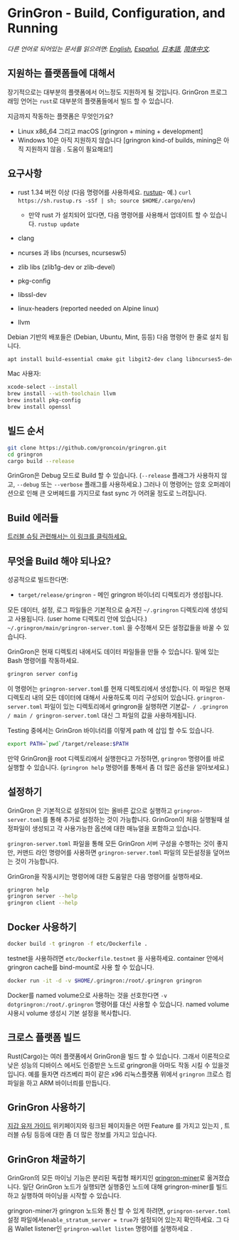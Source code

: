 # GrinGron - Build, Configuration, and Running

*다른 언어로 되어있는 문서를 읽으려면: [English](../build.md), [Español](build_ES.md), [日本語](build_JP.md), [简体中文](build_ZH-CN.md).*

## 지원하는 플랫폼들에 대해서

장기적으로는 대부분의 플랫폼에서 어느정도 지원하게 될 것입니다.
GrinGron 프로그래밍 언어는 `rust`로 대부분의 플랫폼들에서 빌드 할 수 있습니다.

지금까지 작동하는 플랫폼은 무엇인가요?

* Linux x86_64 그리고 macOS [gringron + mining + development]
* Windows 10은 아직 지원하지 않습니다 [gringron kind-of builds, mining은 아직 지원하지 않음 . 도움이 필요해요!]

## 요구사항

* rust 1.34 버전 이상  (다음 명령어를 사용하세요. [rustup]((https://www.rustup.rs/))- 예.) `curl https://sh.rustup.rs -sSf | sh; source $HOME/.cargo/env`)

  * 만약 rust 가 설치되어 있다면, 다음 명령어를 사용해서 업데이트 할 수 있습니다.
    `rustup update`
* clang
* ncurses 과 libs (ncurses, ncursesw5)
* zlib libs (zlib1g-dev or zlib-devel)
* pkg-config
* libssl-dev
* linux-headers (reported needed on Alpine linux)
* llvm

Debian 기반의 배포들은 (Debian, Ubuntu, Mint, 등등) 다음 명령어 한 줄로 설치 됩니다.

```sh
apt install build-essential cmake git libgit2-dev clang libncurses5-dev libncursesw5-dev zlib1g-dev pkg-config libssl-dev llvm
```

Mac 사용자:

```sh
xcode-select --install
brew install --with-toolchain llvm
brew install pkg-config
brew install openssl
```

## 빌드 순서

```sh
git clone https://github.com/groncoin/gringron.git
cd gringron
cargo build --release
```

GrinGron은 Debug 모드로 Build 할 수 있습니다. (`--release` 플래그가 사용하지 않고, `--debug` 또는 `--verbose` 플래그를 사용하세요.) 그러나 이 명령어는 암호 오퍼레이션으로 인해 큰 오버헤드를 가지므로 fast sync 가 어려울 정도로 느려집니다.

## Build 에러들

[트러블 슈팅 관련해서는 이 링크를 클릭하세요.](https://github.com/groncoin/docs/wiki/Troubleshooting)

## 무엇을 Build 해야 되나요?

성공적으로 빌드한다면:

* `target/release/gringron` - 메인 gringron 바이너리 디렉토리가 생성됩니다.

모든 데이터, 설정, 로그 파일들은 기본적으로 숨겨진 `~/.gringron` 디렉토리에 생성되고 사용됩니다. (user home 디렉토리 안에 있습니다.)
`~/.gringron/main/gringron-server.toml` 을 수정해서 모든 설정값들을 바꿀 수 있습니다.

GrinGron은 현재 디렉토리 내에서도 데이터 파일들을 만들 수 있습니다. 밑에 있는 Bash 명령어를 작동하세요.

```sh
gringron server config
```

이 명령어는 `gringron-server.toml`를 현재 디렉토리에서 생성합니다.
이 파일은 현재 디렉토리 내의 모든 데이터에 대해서 사용하도록 미리 구성되어 있습니다.
`gringron-server.toml` 파일이 있는 디렉토리에서 gringron을 실행하면 기본값`~ / .gringron / main / gringron-server.toml` 대신 그 파일의 값을 사용하게됩니다.

Testing 중에서는 GrinGron 바이너리를 이렇게 path 에 삽입 할 수도 있습니다.

```sh
export PATH=`pwd`/target/release:$PATH
```

만약 GrinGron을 root 디렉토리에서 실행한다고 가정하면, `gringron` 명령어를 바로 실행할 수 있습니다. (`gringron help` 명령어를 통해서 좀 더 많은 옵션을 알아보세요.)

## 설정하기

GrinGron 은 기본적으로 설정되어 있는 올바른 값으로 실행하고 `gringron-server.toml`를 통해 추가로 설정하는 것이 가능합니다.
GrinGron이 처음 실행될때 설정파일이 생성되고 각 사용가능한 옵션에 대한 매뉴얼을 포함하고 있습니다.

`gringron-server.toml` 파일을 통해 모든 GrinGron 서버 구성을 수행하는 것이 좋지만,
커맨드 라인 명령어를 사용하면 `gringron-server.toml` 파일의 모든설정을 덮어쓰는 것이 가능합니다.

GrinGron을 작동시키는 명령어에 대한 도움말은 다음 명령어를 실행하세요.

```sh
gringron help
gringron server --help
gringron client --help
```

## Docker 사용하기

```sh
docker build -t gringron -f etc/Dockerfile .
```

testnet을 사용하려면 `etc/Dockerfile.testnet` 을 사용하세요.
container 안에서 gringron cache를 bind-mount로 사용 할 수 있습니다.

```sh
docker run -it -d -v $HOME/.gringron:/root/.gringron gringron
```

Docker를 named volume으로 사용하는 것을 선호한다면 `-v dotgringron:/root/.gringron` 명령어를 대신 사용할 수 있습니다.
named volume샤용시 volume 생성시 기본 설정을 복사합니다.

## 크로스 플랫폼 빌드

Rust(Cargo)는 여러 플랫폼에서 GrinGron을 빌드 할 수 있습니다. 그래서 이론적으로 낮은 성능의 디바이스 에서도 인증받은 노드로 gringron을 아마도 작동 시킬 수 있을것 입니다.
예를 들자면 라즈베리 파이 같은 x96 리눅스플랫폼 위에서 `gringron` 크로스 컴파일을 하고 ARM 바이너릐를 만듭니다.

## GrinGron 사용하기

[지갑 유저 가이드](https://github.com/groncoin/docs/wiki/Wallet-User-Guide) 위키페이지와 링크된 페이지들은 어떤 Feature 를 가지고 있는지 , 트러블 슈팅 등등에 대한 좀 더 많은 정보를 가지고 있습니다.

## GrinGron 채굴하기

GrinGron의 모든 마이닝 기능은 분리된 독랍형 패키지인 [gringron-miner](https://github.com/groncoin/gringron-miner)로 옮겨졌습니다.
일단 GrinGron 노드가 실행되면 실행중인 노드에 대해 gringron-miner를 빌드하고 실행하여 마이닝을 시작할 수 있습니다.

gringron-miner가 gringron 노드와 통신 할 수 있게 하려면, `gringron-server.toml` 설정 파일에서`enable_stratum_server = true`가 설정되어 있는지 확인하세요. 그 다음 Wallet listener인 `gringron-wallet listen` 명령어를 실행하세요 .
